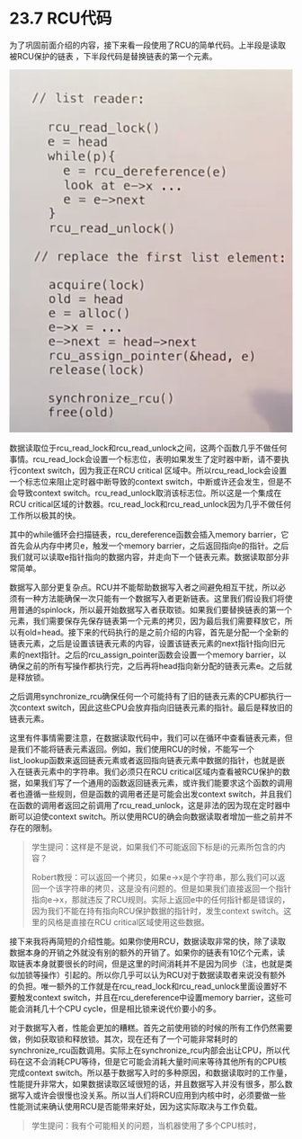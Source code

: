# 23.7 RCU代码

为了巩固前面介绍的内容，接下来看一段使用了RCU的简单代码。上半段是读取被RCU保护的链表 ，下半段代码是替换链表的第一个元素。

![](../.gitbook/assets/image%20%28711%29.png)

数据读取位于rcu\_read\_lock和rcu\_read\_unlock之间，这两个函数几乎不做任何事情。rcu\_read\_lock会设置一个标志位，表明如果发生了定时器中断，请不要执行context switch，因为我正在RCU critical 区域中。所以rcu\_read\_lock会设置一个标志位来阻止定时器中断导致的context switch，中断或许还会发生，但是不会导致context switch。rcu\_read\_unlock取消该标志位。所以这是一个集成在RCU critical区域的计数器。rcu\_read\_lock和rcu\_read\_unlock因为几乎不做任何工作所以极其的快。

其中的while循环会扫描链表，rcu\_dereference函数会插入memory barrier，它首先会从内存中拷贝e，触发一个memory barrier，之后返回指向e的指针。之后我们就可以读取e指针指向的数据内容，并走向下一个链表元素。数据读取部分非常简单。

数据写入部分更复杂点。RCU并不能帮助数据写入者之间避免相互干扰，所以必须有一种方法能确保一次只能有一个数据写入者更新链表。这里我们假设我们将使用普通的spinlock，所以最开始数据写入者获取锁。如果我们要替换链表的第一个元素，我们需要保存先保存链表第一个元素的拷贝，因为最后我们需要释放它，所以有old=head。接下来的代码执行的是之前介绍的内容，首先是分配一个全新的链表元素，之后是设置该链表元素的内容，设置该链表元素的next指针指向旧元素的next指针。之后的rcu\_assign\_pointer函数会设置一个memory barrier，以确保之前的所有写操作都执行完，之后再将head指向新分配的链表元素e。之后就是释放锁。

之后调用synchronize\_rcu确保任何一个可能持有了旧的链表元素的CPU都执行一次context switch，因此这些CPU会放弃指向旧链表元素的指针。最后是释放旧的链表元素。

这里有件事情需要注意，在数据读取代码中，我们可以在循环中查看链表元素，但是我们不能将链表元素返回。例如，我们使用RCU的时候，不能写一个list\_lookup函数来返回链表元素或者返回指向链表元素中数据的指针，也就是嵌入在链表元素中的字符串。我们必须只在RCU critical区域内查看被RCU保护的数据，如果我们写了一个通用的函数返回链表元素，或许我们能要求这个函数的调用者也遵循一些规则，但是函数的调用者还是可能会出发context switch，并且我们在函数的调用者返回之前调用了rcu\_read\_unlock，这是非法的因为现在定时器中断可以迫使context switch。所以使用RCU的确会向数据读取者增加一些之前并不存在的限制。

> 学生提问：这样是不是说，如果我们不可能返回下标是i的元素所包含的内容？
>
> Robert教授：可以返回一个拷贝，如果e-&gt;x是个字符串，那么我们可以返回一个该字符串的拷贝，这是没有问题的。但是如果我们直接返回一个指针指向e-&gt;x，那就违反了RCU规则。实际上返回e中的任何指针都是错误的，因为我们不能在持有指向RCU保护数据的指针时，发生context switch。这里的风格是直接在RCU critical区域使用这些数据。

接下来我将再简短的介绍性能。如果你使用RCU，数据读取非常的快，除了读取数据本身的开销之外就没有别的额外的开销了。如果你的链表有10亿个元素，读取链表本身就要很长的时间，但是这里的时间消耗并不是因为同步（注，也就是类似加锁等操作）引起的。所以你几乎可以认为RCU对于数据读取者来说没有额外的负担。唯一额外的工作就是在rcu\_read\_lock和rcu\_read\_unlock里面设置好不要触发context switch，并且在rcu\_dereference中设置memory barrier，这些可能会消耗几十个CPU cycle，但是相比锁来说代价要小的多。

对于数据写入者，性能会更加的糟糕。首先之前使用锁的时候的所有工作仍然需要做，例如获取锁和释放锁。其次，现在还有了一个可能非常耗时的synchronize\_rcu函数调用。实际上在synchronize\_rcu内部会出让CPU，所以代码在这不会消耗CPU等待，但是它可能会消耗大量时间来等待其他所有的CPU核完成context switch。所以基于数据写入时的多种原因，和数据读取时的工作量，性能提升非常大，如果数据读取区域很短的话，并且数据写入并没有很多，那么数据写入或许会很慢也没关系。所以当人们将RCU应用到内核中时，必须要做一些性能测试来确认使用RCU是否能带来好处，因为这实际取决与工作负载。

> 学生提问：我有个可能相关的问题，当机器使用了多个CPU核时，

